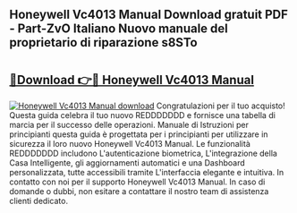 ## Honeywell Vc4013 Manual Download gratuit PDF - Part-ZvO Italiano Nuovo manuale del proprietario di riparazione s8STo

# <h2><a href="http://dfdckt.blite.top/?on=Honeywell+Vc4013+Manual">🔗Download 👉🔴 Honeywell Vc4013 Manual</a></h2>

[![Honeywell Vc4013 Manual download](https://i.imgur.com/lujVjoI.png)](http://dfdckt.blite.top/?on=Honeywell+Vc4013+Manual)
Congratulazioni per il tuo acquisto! Questa guida celebra il tuo nuovo REDDDDDDD e fornisce una tabella di marcia per il successo delle operazioni. Manuale di Istruzioni per principianti questa guida è progettata per i principianti per utilizzare in sicurezza il loro nuovo Honeywell Vc4013 Manual. Le funzionalità REDDDDDDD includono L'autenticazione biometrica, L'integrazione della Casa Intelligente, gli aggiornamenti automatici e una Dashboard personalizzata, tutte accessibili tramite L'interfaccia elegante e intuitiva. In contatto con noi per il supporto Honeywell Vc4013 Manual. In caso di domande o dubbi, non esitare a contattare il nostro team di assistenza clienti dedicato.
